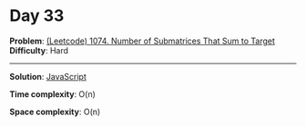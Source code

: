 # Day 33

**Problem**: [(Leetcode) 1074. Number of Submatrices That Sum to Target](https://leetcode.com/problems/number-of-submatrices-that-sum-to-target/)  
**Difficulty**: Hard

---

**Solution**: [JavaScript](../solutions/submatrices-sum-target.js)

**Time complexity**: O(n)

**Space complexity**: O(n)

